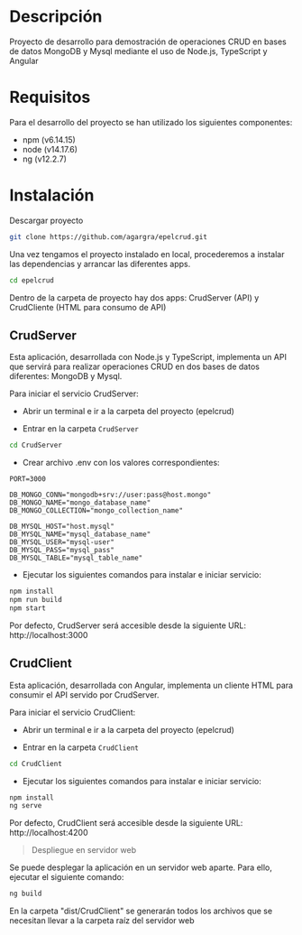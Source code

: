 # Descripción #

Proyecto de desarrollo para demostración de operaciones CRUD en bases de datos MongoDB y Mysql mediante el uso de Node.js, TypeScript y Angular


# Requisitos #

Para el desarrollo del proyecto se han utilizado los siguientes componentes:
- npm (v6.14.15)
- node (v14.17.6)
- ng (v12.2.7)


# Instalación #

Descargar proyecto
```bash
git clone https://github.com/agargra/epelcrud.git
```

Una vez tengamos el proyecto instalado en local, procederemos a instalar las dependencias y arrancar las diferentes apps.
```bash
cd epelcrud
```

Dentro de la carpeta de proyecto hay dos apps: CrudServer (API) y CrudCliente (HTML para consumo de API)



## CrudServer ##

Esta aplicación, desarrollada con Node.js y TypeScript, implementa un API que servirá para realizar operaciones CRUD en dos bases de datos diferentes: MongoDB y Mysql.

Para iniciar el servicio CrudServer:

- Abrir un terminal e ir a la carpeta del proyecto (epelcrud)

- Entrar en la carpeta `CrudServer`
```bash
cd CrudServer
```

- Crear archivo .env con los valores correspondientes:
```code
PORT=3000

DB_MONGO_CONN="mongodb+srv://user:pass@host.mongo"
DB_MONGO_NAME="mongo_database_name"
DB_MONGO_COLLECTION="mongo_collection_name"

DB_MYSQL_HOST="host.mysql"
DB_MYSQL_NAME="mysql_database_name"
DB_MYSQL_USER="mysql-user"
DB_MYSQL_PASS="mysql_pass"
DB_MYSQL_TABLE="mysql_table_name"
```

- Ejecutar los siguientes comandos para instalar e iniciar servicio:
```bash
npm install
npm run build
npm start
```

Por defecto, CrudServer será accesible desde la siguiente URL: http://localhost:3000



## CrudClient ##

Esta aplicación, desarrollada con Angular, implementa un cliente HTML para consumir el API servido por CrudServer.

Para iniciar el servicio CrudClient:

- Abrir un terminal e ir a la carpeta del proyecto (epelcrud)

- Entrar en la carpeta `CrudClient`
```bash
cd CrudClient
```

- Ejecutar los siguientes comandos para instalar e iniciar servicio:
```bash
npm install 
ng serve
```

Por defecto, CrudClient será accesible desde la siguiente URL: http://localhost:4200


> Despliegue en servidor web

Se puede desplegar la aplicación en un servidor web aparte. Para ello, ejecutar el siguiente comando:
```bash
ng build
```
En la carpeta "dist/CrudClient" se generarán todos los archivos que se necesitan llevar a la carpeta raíz del servidor web
